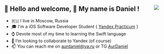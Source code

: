 👋 <b> Hello and welcome, 👋 My name is Daniel ! </b> <a href="https://www.codewars.com/users/AurDaniel" target="_blank" >
<img src="https://www.codewars.com/users/AurDaniel/badges/micro" align="right">
</a>
--------------
- 🇷🇺 I live in Moscow, Russia
- 🎓 I'm a iOS Software Developer Student { <a href="https://practicum.yandex.ru" target="_blank" >Yandex Practicum</a> }
- ⌚ Devote most of my time to learning the Swift language
- 💞️ I’m looking to collaborate to Yandex (of course)
- 📫 You can reach me on aurdaniel@ya.ru or TG <a href="https://t.me/aur_daniel" target="_blank">AurDaniel</a>

